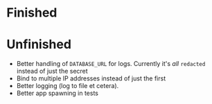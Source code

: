 # Finished

# Unfinished
* Better handling of `DATABASE_URL` for logs. Currently it's _all_ `redacted` instead of just the secret
* Bind to multiple IP addresses instead of just the first
* Better logging (log to file et cetera).
* Better app spawning in tests
